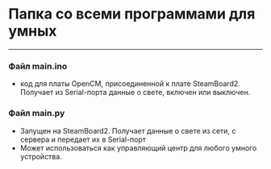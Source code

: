 # Папка со всеми программами для умных 
___

### Файл main.ino 
- код для платы OpenCM, присоединенной к плате SteamBoard2. Получает из Serial-порта данные о свете, включен или выключен.



### Файл main.py

- Запущен на SteamBoard2. Получает данные о свете из сети, с сервера и передает их в Serial-порт
- Может использоваться как управляющий центр для любого умного устройства.